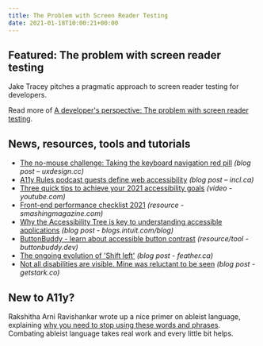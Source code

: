```yaml
---
title: The Problem with Screen Reader Testing
date: 2021-01-18T10:00:21+00:00
---
```


## Featured: The problem with screen reader testing

Jake Tracey pitches a pragmatic approach to screen reader testing for developers.

Read more of [A developer's perspective: The problem with screen reader testing](https://jaketracey.com/a-developers-perspective-the-problem-with-screen-reader-testing/).

## News, resources, tools and tutorials

* [The no-mouse challenge: Taking the keyboard navigation red pill](https://uxdesign.cc/taking-the-keyboard-navigation-red-pill-dbb76dd73b1e) _(blog post – uxdesign.cc)_
* [A11y Rules podcast guests define web accessibility](https://incl.ca/a11y-rules-podcast-guests-define-web-accessibility/) _(blog post – incl.ca)_
* [Three quick tips to achieve your 2021 accessibility goals](https://youtube.com/watch?v=m9sJNoa8lM8) _(video - youtube.com)_
* [Front-end performance checklist 2021](https://www.smashingmagazine.com/2021/01/front-end-performance-2021-free-pdf-checklist/) _(resource - smashingmagazine.com)_
* [Why the Accessibility Tree is key to understanding accessible applications](https://blogs.intuit.com/blog/2021/01/12/why-the-accessibility-tree-is-key-to-understanding-accessible-applications/) _(blog post - blogs.intuit.com/blog)_
* [ButtonBuddy - learn about accessible button contrast](https://buttonbuddy.dev) _(resource/tool - buttonbuddy.dev)_
* [The ongoing evolution of 'Shift left'](https://feather.ca/shift-left/) _(blog post - feather.ca)_
* [Not all disabilities are visible. Mine was reluctant to be seen](https://www.getstark.co/blog/idpwd-2020) _(blog post - getstark.co)_

## New to A11y?

Rakshitha Arni Ravishankar wrote up a nice primer on ableist language, explaining [why you need to stop using these words and phrases](https://hbr.org/2020/12/why-you-need-to-stop-using-these-words-and-phrases). Combating ableist language takes real work and every little bit helps.